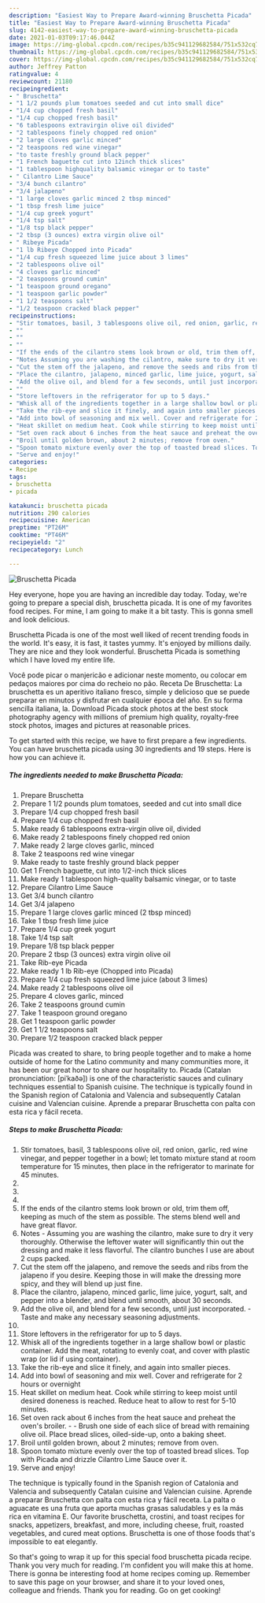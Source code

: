 ```yaml
---
description: "Easiest Way to Prepare Award-winning Bruschetta Picada"
title: "Easiest Way to Prepare Award-winning Bruschetta Picada"
slug: 4142-easiest-way-to-prepare-award-winning-bruschetta-picada
date: 2021-01-03T09:17:46.044Z
image: https://img-global.cpcdn.com/recipes/b35c941129682584/751x532cq70/bruschetta-picada-recipe-main-photo.jpg
thumbnail: https://img-global.cpcdn.com/recipes/b35c941129682584/751x532cq70/bruschetta-picada-recipe-main-photo.jpg
cover: https://img-global.cpcdn.com/recipes/b35c941129682584/751x532cq70/bruschetta-picada-recipe-main-photo.jpg
author: Jeffrey Patton
ratingvalue: 4
reviewcount: 21180
recipeingredient:
- " Bruschetta"
- "1 1/2 pounds plum tomatoes seeded and cut into small dice"
- "1/4 cup chopped fresh basil"
- "1/4 cup chopped fresh basil"
- "6 tablespoons extravirgin olive oil divided"
- "2 tablespoons finely chopped red onion"
- "2 large cloves garlic minced"
- "2 teaspoons red wine vinegar"
- "to taste freshly ground black pepper"
- "1 French baguette cut into 12inch thick slices"
- "1 tablespoon highquality balsamic vinegar or to taste"
- " Cilantro Lime Sauce"
- "3/4 bunch cilantro"
- "3/4 jalapeno"
- "1 large cloves garlic minced 2 tbsp minced"
- "1 tbsp fresh lime juice"
- "1/4 cup greek yogurt"
- "1/4 tsp salt"
- "1/8 tsp black pepper"
- "2 tbsp (3 ounces) extra virgin olive oil"
- " Ribeye Picada"
- "1 lb Ribeye Chopped into Picada"
- "1/4 cup fresh squeezed lime juice about 3 limes"
- "2 tablespoons olive oil"
- "4 cloves garlic minced"
- "2 teaspoons ground cumin"
- "1 teaspoon ground oregano"
- "1 teaspoon garlic powder"
- "1 1/2 teaspoons salt"
- "1/2 teaspoon cracked black pepper"
recipeinstructions:
- "Stir tomatoes, basil, 3 tablespoons olive oil, red onion, garlic, red wine vinegar, and pepper together in a bowl; let tomato mixture stand at room temperature for 15 minutes, then place in the refrigerator to marinate for 45 minutes."
- ""
- ""
- ""
- "If the ends of the cilantro stems look brown or old, trim them off, keeping as much of the stem as possible. The stems blend well and have great flavor."
- "Notes Assuming you are washing the cilantro, make sure to dry it very thoroughly. Otherwise the leftover water will significantly thin out the dressing and make it less flavorful. The cilantro bunches I use are about 2 cups packed."
- "Cut the stem off the jalapeno, and remove the seeds and ribs from the jalapeno if you desire. Keeping those in will make the dressing more spicy, and they will blend up just fine."
- "Place the cilantro, jalapeno, minced garlic, lime juice, yogurt, salt, and pepper into a blender, and blend until smooth, about 30 seconds."
- "Add the olive oil, and blend for a few seconds, until just incorporated. Taste and make any necessary seasoning adjustments."
- ""
- "Store leftovers in the refrigerator for up to 5 days."
- "Whisk all of the ingredients together in a large shallow bowl or plastic container. Add the meat, rotating to evenly coat, and cover with plastic wrap (or lid if using container)."
- "Take the rib-eye and slice it finely, and again into smaller pieces."
- "Add into bowl of seasoning and mix well. Cover and refrigerate for 2 hours or overnight"
- "Heat skillet on medium heat. Cook while stirring to keep moist until desired doneness is reached. Reduce heat to allow to rest for 5-10 minutes."
- "Set oven rack about 6 inches from the heat sauce and preheat the oven&#39;s broiler.  Brush one side of each slice of bread with remaining olive oil. Place bread slices, oiled-side-up, onto a baking sheet."
- "Broil until golden brown, about 2 minutes; remove from oven."
- "Spoon tomato mixture evenly over the top of toasted bread slices. Top with Picada and drizzle Cilantro Lime Sauce over it."
- "Serve and enjoy!"
categories:
- Recipe
tags:
- bruschetta
- picada

katakunci: bruschetta picada 
nutrition: 290 calories
recipecuisine: American
preptime: "PT26M"
cooktime: "PT46M"
recipeyield: "2"
recipecategory: Lunch

---
```



![Bruschetta Picada](https://img-global.cpcdn.com/recipes/b35c941129682584/751x532cq70/bruschetta-picada-recipe-main-photo.jpg)

Hey everyone, hope you are having an incredible day today. Today, we're going to prepare a special dish, bruschetta picada. It is one of my favorites food recipes. For mine, I am going to make it a bit tasty. This is gonna smell and look delicious.

Bruschetta Picada is one of the most well liked of recent trending foods in the world. It's easy, it is fast, it tastes yummy. It's enjoyed by millions daily. They are nice and they look wonderful. Bruschetta Picada is something which I have loved my entire life.

Você pode picar o manjericão e adicionar neste momento, ou colocar em pedaços maiores por cima do recheio no pão. Receta De Bruschetta: La bruschetta es un aperitivo italiano fresco, simple y delicioso que se puede preparar en minutos y disfrutar en cualquier época del año. En su forma sencilla italiana, la. Download Picada stock photos at the best stock photography agency with millions of premium high quality, royalty-free stock photos, images and pictures at reasonable prices.


To get started with this recipe, we have to first prepare a few ingredients. You can have bruschetta picada using 30 ingredients and 19 steps. Here is how you can achieve it.

<!--inarticleads1-->

##### The ingredients needed to make Bruschetta Picada:

1. Prepare  Bruschetta
1. Prepare 1 1/2 pounds plum tomatoes, seeded and cut into small dice
1. Prepare 1/4 cup chopped fresh basil
1. Prepare 1/4 cup chopped fresh basil
1. Make ready 6 tablespoons extra-virgin olive oil, divided
1. Make ready 2 tablespoons finely chopped red onion
1. Make ready 2 large cloves garlic, minced
1. Take 2 teaspoons red wine vinegar
1. Make ready to taste freshly ground black pepper
1. Get 1 French baguette, cut into 1/2-inch thick slices
1. Make ready 1 tablespoon high-quality balsamic vinegar, or to taste
1. Prepare  Cilantro Lime Sauce
1. Get 3/4 bunch cilantro
1. Get 3/4 jalapeno
1. Prepare 1 large cloves garlic minced (2 tbsp minced)
1. Take 1 tbsp fresh lime juice
1. Prepare 1/4 cup greek yogurt
1. Take 1/4 tsp salt
1. Prepare 1/8 tsp black pepper
1. Prepare 2 tbsp (3 ounces) extra virgin olive oil
1. Take  Rib-eye Picada
1. Make ready 1 lb Rib-eye (Chopped into Picada)
1. Prepare 1/4 cup fresh squeezed lime juice (about 3 limes)
1. Make ready 2 tablespoons olive oil
1. Prepare 4 cloves garlic, minced
1. Take 2 teaspoons ground cumin
1. Take 1 teaspoon ground oregano
1. Get 1 teaspoon garlic powder
1. Get 1 1/2 teaspoons salt
1. Prepare 1/2 teaspoon cracked black pepper


Picada was created to share, to bring people together and to make a home outside of home for the Latino community and many communities more, it has been our great honor to share our hospitality to. Picada (Catalan pronunciation: [piˈkaðə]) is one of the characteristic sauces and culinary techniques essential to Spanish cuisine. The technique is typically found in the Spanish region of Catalonia and Valencia and subsequently Catalan cuisine and Valencian cuisine. Aprende a preparar Bruschetta con palta con esta rica y fácil receta. 

<!--inarticleads2-->

##### Steps to make Bruschetta Picada:

1. Stir tomatoes, basil, 3 tablespoons olive oil, red onion, garlic, red wine vinegar, and pepper together in a bowl; let tomato mixture stand at room temperature for 15 minutes, then place in the refrigerator to marinate for 45 minutes.
1. 
1. 
1. 
1. If the ends of the cilantro stems look brown or old, trim them off, keeping as much of the stem as possible. The stems blend well and have great flavor.
1. Notes - Assuming you are washing the cilantro, make sure to dry it very thoroughly. Otherwise the leftover water will significantly thin out the dressing and make it less flavorful. The cilantro bunches I use are about 2 cups packed.
1. Cut the stem off the jalapeno, and remove the seeds and ribs from the jalapeno if you desire. Keeping those in will make the dressing more spicy, and they will blend up just fine.
1. Place the cilantro, jalapeno, minced garlic, lime juice, yogurt, salt, and pepper into a blender, and blend until smooth, about 30 seconds.
1. Add the olive oil, and blend for a few seconds, until just incorporated. - Taste and make any necessary seasoning adjustments.
1. 
1. Store leftovers in the refrigerator for up to 5 days.
1. Whisk all of the ingredients together in a large shallow bowl or plastic container. Add the meat, rotating to evenly coat, and cover with plastic wrap (or lid if using container).
1. Take the rib-eye and slice it finely, and again into smaller pieces.
1. Add into bowl of seasoning and mix well. Cover and refrigerate for 2 hours or overnight
1. Heat skillet on medium heat. Cook while stirring to keep moist until desired doneness is reached. Reduce heat to allow to rest for 5-10 minutes.
1. Set oven rack about 6 inches from the heat sauce and preheat the oven&#39;s broiler. -  - Brush one side of each slice of bread with remaining olive oil. Place bread slices, oiled-side-up, onto a baking sheet.
1. Broil until golden brown, about 2 minutes; remove from oven.
1. Spoon tomato mixture evenly over the top of toasted bread slices. Top with Picada and drizzle Cilantro Lime Sauce over it.
1. Serve and enjoy!


The technique is typically found in the Spanish region of Catalonia and Valencia and subsequently Catalan cuisine and Valencian cuisine. Aprende a preparar Bruschetta con palta con esta rica y fácil receta. La palta o aguacate es una fruta que aporta muchas grasas saludables y es la más rica en vitamina E. Our favorite bruschetta, crostini, and toast recipes for snacks, appetizers, breakfast, and more, including cheese, fruit, roasted vegetables, and cured meat options. Bruschetta is one of those foods that&#39;s impossible to eat elegantly. 

So that's going to wrap it up for this special food bruschetta picada recipe. Thank you very much for reading. I'm confident you will make this at home. There is gonna be interesting food at home recipes coming up. Remember to save this page on your browser, and share it to your loved ones, colleague and friends. Thank you for reading. Go on get cooking!
